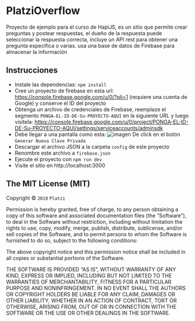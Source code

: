 # PlatziOverflow

Proyecto de ejemplo para el curso de HapiJS, es un sitio que permite crear preguntas y postear respuestas, el dueño de la respuesta puede seleccionar la respuesta correcta, incluye un API rest para obtener una pregunta especifica o varias. usa una base de datos de Firebase para almacenar la información

## Instrucciones

- Instale las dependencias: `npm install`
- Cree un proyecto de firebase en esta url: https://console.firebase.google.com/u/0/?pli=1 (requiere una cuenta de Google) y conserve el ID del proyecto
- Obtenga un archivo de credenciales de Firebase, reemplaze el segmento `PONGA-EL-ID-DE-Su-PROYECTO-AQUI` en la siguiente URL y luego visitela: https://console.firebase.google.com/u/0/project/PONGA-EL-ID-DE-Su-PROYECTO-AQUI/settings/serviceaccounts/adminsdk
- Debe llegar a una pantalla como esta: ![imagen](https://cldup.com/jac5uhQ-J6-3000x3000.png)
  De click en el botón `Generar Nueva Clave Privada`
- Descargar el archivo JSON a la carpeta `config` de este proyecto
- Renombre este archivo a `firebase.json`
- Ejecute el proyecto con `npm run dev`
- Visite el sitio en http://localhost:3000

## The MIT License (MIT)

Copyright © `2018` `Platzi`

Permission is hereby granted, free of charge, to any person
obtaining a copy of this software and associated documentation
files (the “Software”), to deal in the Software without
restriction, including without limitation the rights to use,
copy, modify, merge, publish, distribute, sublicense, and/or sell
copies of the Software, and to permit persons to whom the
Software is furnished to do so, subject to the following
conditions:

The above copyright notice and this permission notice shall be
included in all copies or substantial portions of the Software.

THE SOFTWARE IS PROVIDED “AS IS”, WITHOUT WARRANTY OF ANY KIND,
EXPRESS OR IMPLIED, INCLUDING BUT NOT LIMITED TO THE WARRANTIES
OF MERCHANTABILITY, FITNESS FOR A PARTICULAR PURPOSE AND
NONINFRINGEMENT. IN NO EVENT SHALL THE AUTHORS OR COPYRIGHT
HOLDERS BE LIABLE FOR ANY CLAIM, DAMAGES OR OTHER LIABILITY,
WHETHER IN AN ACTION OF CONTRACT, TORT OR OTHERWISE, ARISING
FROM, OUT OF OR IN CONNECTION WITH THE SOFTWARE OR THE USE OR
OTHER DEALINGS IN THE SOFTWARE.
